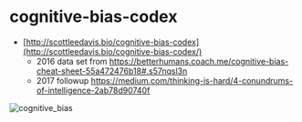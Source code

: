 # cognitive-bias-codex

* [http://scottleedavis.bio/cognitive-bias-codex](http://scottleedavis.bio/cognitive-bias-codex/)
  * 2016 data set from https://betterhumans.coach.me/cognitive-bias-cheat-sheet-55a472476b18#.s57nqsl3n
  * 2017 followup https://medium.com/thinking-is-hard/4-conundrums-of-intelligence-2ab78d90740f

![cognitive_bias](https://cdn-images-1.medium.com/max/1600/1*42067qcjg8ZrrwDtsIkElQ.jpeg)
